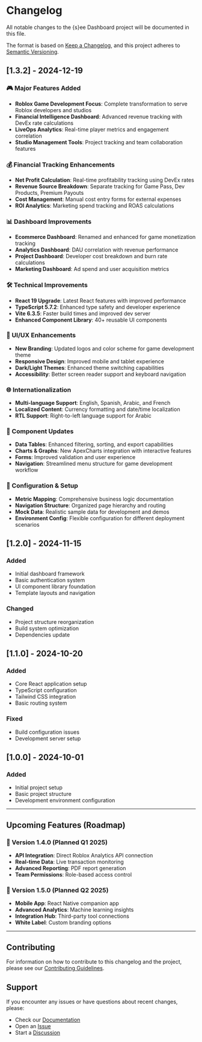 # Changelog

All notable changes to the {s}ee Dashboard project will be documented in this file.

The format is based on [Keep a Changelog](https://keepachangelog.com/en/1.0.0/),
and this project adheres to [Semantic Versioning](https://semver.org/spec/v2.0.0.html).

## [1.3.2] - 2024-12-19

### 🎮 Major Features Added

-   **Roblox Game Development Focus**: Complete transformation to serve Roblox developers and studios
-   **Financial Intelligence Dashboard**: Advanced revenue tracking with DevEx rate calculations
-   **LiveOps Analytics**: Real-time player metrics and engagement correlation
-   **Studio Management Tools**: Project tracking and team collaboration features

### 💰 Financial Tracking Enhancements

-   **Net Profit Calculation**: Real-time profitability tracking using DevEx rates
-   **Revenue Source Breakdown**: Separate tracking for Game Pass, Dev Products, Premium Payouts
-   **Cost Management**: Manual cost entry forms for external expenses
-   **ROI Analytics**: Marketing spend tracking and ROAS calculations

### 📊 Dashboard Improvements

-   **Ecommerce Dashboard**: Renamed and enhanced for game monetization tracking
-   **Analytics Dashboard**: DAU correlation with revenue performance
-   **Project Dashboard**: Developer cost breakdown and burn rate calculations
-   **Marketing Dashboard**: Ad spend and user acquisition metrics

### 🛠️ Technical Improvements

-   **React 19 Upgrade**: Latest React features with improved performance
-   **TypeScript 5.7.2**: Enhanced type safety and developer experience
-   **Vite 6.3.5**: Faster build times and improved dev server
-   **Enhanced Component Library**: 40+ reusable UI components

### 🎨 UI/UX Enhancements

-   **New Branding**: Updated logos and color scheme for game development theme
-   **Responsive Design**: Improved mobile and tablet experience
-   **Dark/Light Themes**: Enhanced theme switching capabilities
-   **Accessibility**: Better screen reader support and keyboard navigation

### 🌐 Internationalization

-   **Multi-language Support**: English, Spanish, Arabic, and French
-   **Localized Content**: Currency formatting and date/time localization
-   **RTL Support**: Right-to-left language support for Arabic

### 📱 Component Updates

-   **Data Tables**: Enhanced filtering, sorting, and export capabilities
-   **Charts & Graphs**: New ApexCharts integration with interactive features
-   **Forms**: Improved validation and user experience
-   **Navigation**: Streamlined menu structure for game development workflow

### 🔧 Configuration & Setup

-   **Metric Mapping**: Comprehensive business logic documentation
-   **Navigation Structure**: Organized page hierarchy and routing
-   **Mock Data**: Realistic sample data for development and demos
-   **Environment Config**: Flexible configuration for different deployment scenarios

## [1.2.0] - 2024-11-15

### Added

-   Initial dashboard framework
-   Basic authentication system
-   UI component library foundation
-   Template layouts and navigation

### Changed

-   Project structure reorganization
-   Build system optimization
-   Dependencies update

## [1.1.0] - 2024-10-20

### Added

-   Core React application setup
-   TypeScript configuration
-   Tailwind CSS integration
-   Basic routing system

### Fixed

-   Build configuration issues
-   Development server setup

## [1.0.0] - 2024-10-01

### Added

-   Initial project setup
-   Basic project structure
-   Development environment configuration

---

## Upcoming Features (Roadmap)

### 🚀 Version 1.4.0 (Planned Q1 2025)

-   **API Integration**: Direct Roblox Analytics API connection
-   **Real-time Data**: Live transaction monitoring
-   **Advanced Reporting**: PDF report generation
-   **Team Permissions**: Role-based access control

### 🎯 Version 1.5.0 (Planned Q2 2025)

-   **Mobile App**: React Native companion app
-   **Advanced Analytics**: Machine learning insights
-   **Integration Hub**: Third-party tool connections
-   **White Label**: Custom branding options

---

## Contributing

For information on how to contribute to this changelog and the project, please see our [Contributing Guidelines](CONTRIBUTING.md).

## Support

If you encounter any issues or have questions about recent changes, please:

-   Check our [Documentation](https://see.triggernode.com/guide/documentation/introduction)
-   Open an [Issue](https://github.com/yourusername/see_dashboard1/issues)
-   Start a [Discussion](https://github.com/yourusername/see_dashboard1/discussions)
